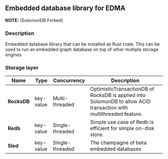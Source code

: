 ## Embedded database library for EDMA

**NOTE:** (SolomonDB Forked)

### Description

Embedded database library that can be installed as Rust crate. This can be used to run an embedded graph database on top of other multiple storage engines

### Storage layer

| Name        | Type      | Concurrency     | Description                                                                                                        |
| ----------- | --------- | --------------- | ------------------------------------------------------------------------------------------------------------------ |
| **RocksDB** | key-value | Multi-threaded  | OptimisticTransactionDB of RocksDB is applied into SolomonDB to allow ACID transaction with multithreaded feature. |
| **Redb**    | key-value | Single-threaded | Simple use case of Redb is efficient for simple on-disk store.                                                     |
| **Sled**    | key-value | Single-threaded | The champagne of beta embedded databases                                                                           |
